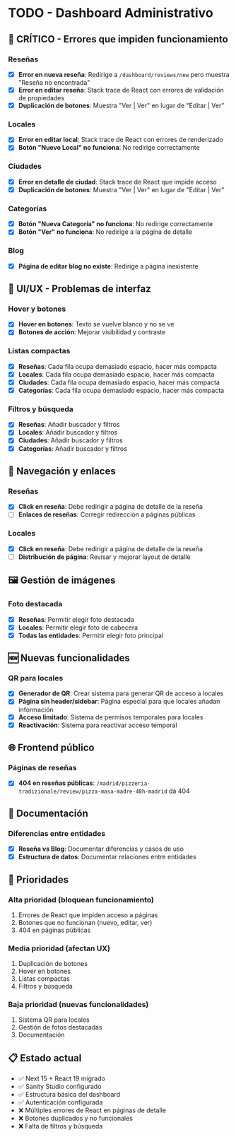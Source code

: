 # TODO - Dashboard Administrativo

## 🚨 CRÍTICO - Errores que impiden funcionamiento

### Reseñas
- [x] **Error en nueva reseña**: Redirige a `/dashboard/reviews/new` pero muestra "Reseña no encontrada"
- [x] **Error en editar reseña**: Stack trace de React con errores de validación de propiedades
- [x] **Duplicación de botones**: Muestra "Ver | Ver" en lugar de "Editar | Ver"

### Locales
- [x] **Error en editar local**: Stack trace de React con errores de renderizado
- [x] **Botón "Nuevo Local" no funciona**: No redirige correctamente

### Ciudades
- [x] **Error en detalle de ciudad**: Stack trace de React que impide acceso
- [x] **Duplicación de botones**: Muestra "Ver | Ver" en lugar de "Editar | Ver"

### Categorías
- [x] **Botón "Nueva Categoría" no funciona**: No redirige correctamente
- [x] **Botón "Ver" no funciona**: No redirige a la página de detalle

### Blog
- [x] **Página de editar blog no existe**: Redirige a página inexistente

## 🎨 UI/UX - Problemas de interfaz

### Hover y botones
- [x] **Hover en botones**: Texto se vuelve blanco y no se ve
- [x] **Botones de acción**: Mejorar visibilidad y contraste

### Listas compactas
- [x] **Reseñas**: Cada fila ocupa demasiado espacio, hacer más compacta
- [x] **Locales**: Cada fila ocupa demasiado espacio, hacer más compacta  
- [x] **Ciudades**: Cada fila ocupa demasiado espacio, hacer más compacta
- [x] **Categorías**: Cada fila ocupa demasiado espacio, hacer más compacta

### Filtros y búsqueda
- [x] **Reseñas**: Añadir buscador y filtros
- [x] **Locales**: Añadir buscador y filtros
- [x] **Ciudades**: Añadir buscador y filtros
- [x] **Categorías**: Añadir buscador y filtros

## 🔗 Navegación y enlaces

### Reseñas
- [x] **Click en reseña**: Debe redirigir a página de detalle de la reseña
- [ ] **Enlaces de reseñas**: Corregir redirección a páginas públicas

### Locales
- [x] **Click en reseña**: Debe redirigir a página de detalle de la reseña
- [ ] **Distribución de página**: Revisar y mejorar layout de detalle

## 🖼️ Gestión de imágenes

### Foto destacada
- [x] **Reseñas**: Permitir elegir foto destacada
- [x] **Locales**: Permitir elegir foto de cabecera
- [x] **Todas las entidades**: Permitir elegir foto principal

## 🆕 Nuevas funcionalidades

### QR para locales
- [x] **Generador de QR**: Crear sistema para generar QR de acceso a locales
- [x] **Página sin header/sidebar**: Página especial para que locales añadan información
- [x] **Acceso limitado**: Sistema de permisos temporales para locales
- [x] **Reactivación**: Sistema para reactivar acceso temporal

## 🌐 Frontend público

### Páginas de reseñas
- [x] **404 en reseñas públicas**: `/madrid/pizzeria-tradizionale/review/pizza-masa-madre-48h-madrid` da 404

## 📝 Documentación

### Diferencias entre entidades
- [x] **Reseña vs Blog**: Documentar diferencias y casos de uso
- [x] **Estructura de datos**: Documentar relaciones entre entidades

## 🔧 Prioridades

### Alta prioridad (bloquean funcionamiento)
1. Errores de React que impiden acceso a páginas
2. Botones que no funcionan (nuevo, editar, ver)
3. 404 en páginas públicas

### Media prioridad (afectan UX)
1. Duplicación de botones
2. Hover en botones
3. Listas compactas
4. Filtros y búsqueda

### Baja prioridad (nuevas funcionalidades)
1. Sistema QR para locales
2. Gestión de fotos destacadas
3. Documentación

## 📋 Estado actual
- ✅ Next 15 + React 19 migrado
- ✅ Sanity Studio configurado
- ✅ Estructura básica del dashboard
- ✅ Autenticación configurada
- ❌ Múltiples errores de React en páginas de detalle
- ❌ Botones duplicados y no funcionales
- ❌ Falta de filtros y búsqueda

